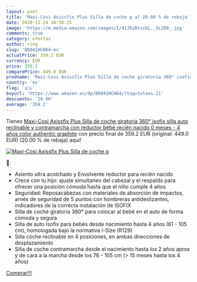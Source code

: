 ```yaml
---
layout: post
title: 'Maxi-Cosi Axissfix Plus Silla de coche g al 20.00 % de rebaja'
date: 2020-12-24 16:50:25
image: 'https://m.media-amazon.com/images/I/41JRzBtxibL._SL200_.jpg'
comments: true
category: ofertas
author: ring
slug: 'B0841HCW64-es'
actualPrice: 359.2 EUR
currency: EUR
price: 359.2
comparePrice: 449.0 EUR
prodname: 'Maxi-Cosi Axissfix Plus Silla de coche giratoria 360° isofix  silla auto reclinable y contramarcha  con reductor bebé recién nacido  0 meses - 4 años  color authentic graphite'
country: 'es'
flag: '🇪🇸'
buyurl: 'https://www.amazon.es/dp/B0841HCW64/?tag=tolees-21'
descuento: '20.00'
average: '359.2'
---
```


Tienes [Maxi-Cosi Axissfix Plus Silla de coche giratoria 360° isofix  silla auto reclinable y contramarcha  con reductor bebé recién nacido  0 meses - 4 años  color authentic graphite](https://www.amazon.es/dp/B0841HCW64/?tag=tolees-21) con precio final de  359.2 EUR (original: 449.0 EUR) (20.00 %  de rebaja) aqui!

[![Maxi-Cosi Axissfix Plus Silla de coche g](https://m.media-amazon.com/images/I/41JRzBtxibL._SL200_.jpg)](https://www.amazon.es/dp/B0841HCW64/?tag=tolees-21)

🔎:

- Asiento ultra acolchado y Envolvente reductor para recién nacido
- Crece con tu hijo: ajuste simultaneo del cabezal y el respaldo para ofrecer una posición cómoda hasta que el niño cumple 4 años
- Seguridad: Reposacabezas con materiales de absorción de impactos, arnés de seguridad de 5 puntos con hombreras antideslizantes, indicadores de la correcta instalación de ISOFIX
- Silla de coche giratoria 360° para colocar al bebé en el auto de forma cómoda y segura
- Silla de auto Isofix para bebés desde nacimiento hasta 4 años (61 - 105 cm), homologada bajo la normativa i-Size (R129)
- Silla coche reclinable en 4 posiciones, en ambas direcciones de desplazamiento
- Silla de coche contramarcha desde el nacimiento hasta los 2 años aprox y de cara a la marcha desde los 76 - 105 cm (> 15 meses hasta los 4 años)

[Comprar!!!](https://www.amazon.es/dp/B0841HCW64/?tag=tolees-21)
